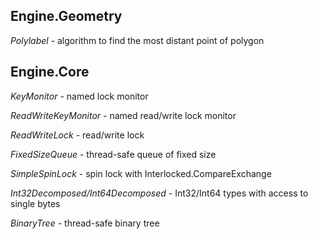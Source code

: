 ## Engine.Geometry

*Polylabel* - algorithm to find the most distant point of polygon

## Engine.Core

*KeyMonitor* - named lock monitor

*ReadWriteKeyMonitor* - named read/write lock monitor

*ReadWriteLock* - read/write lock

*FixedSizeQueue* - thread-safe queue of fixed size

*SimpleSpinLock* - spin lock with Interlocked.CompareExchange

*Int32Decomposed/Int64Decomposed* - Int32/Int64 types with access to single bytes

*BinaryTree* - thread-safe binary tree